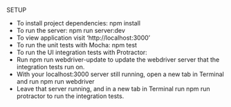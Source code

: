 SETUP

* To install project dependencies: npm install
* To run the server: npm run server:dev
* To view application visit ‘http://localhost:3000’
* To run the unit tests with Mocha: npm test
* To run the UI integration tests with Protractor:
* Run npm run webdriver-update to update the webdriver server that the integration tests run on.
* With your localhost:3000 server still running, open a new tab in Terminal and run npm run webdriver
* Leave that server running, and in a new tab in Terminal run npm run protractor to run the integration tests.
